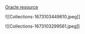 [Oracle resource](https://docs.oracle.com/javase/8/docs/technotes/guides/collections/overview.html)

![[Collections-1673103449610.jpeg]]

![[Collections-1673103299561.jpeg]]
